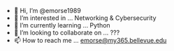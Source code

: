 - 👋 Hi, I’m @emorse1989
- 👀 I’m interested in ... Networking & Cybersecurity
- 🌱 I’m currently learning ... Python
- 💞️ I’m looking to collaborate on ... ???
- 📫 How to reach me ... emorse@my365.bellevue.edu

<!---
emorse1989/emorse1989 is a ✨ special ✨ repository because its `README.md` (this file) appears on your GitHub profile.
You can click the Preview link to take a look at your changes.
--->
